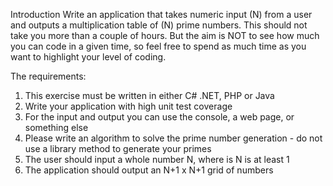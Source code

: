 Introduction
Write an application that takes numeric input (N) from a user and outputs a multiplication table of (N) prime numbers. This should not take you more than a couple of hours. But the aim is NOT to see how much you can code in a given time, so feel free to spend as much time as you want to highlight your level of coding.

The requirements:
1. This exercise must be written in either C# .NET, PHP or Java
2. Write your application with high unit test coverage
3. For the input and output you can use the console, a web page, or something else
4. Please write an algorithm to solve the prime number generation - do not use a library method to generate your primes
5. The user should input a whole number N, where is N is at least 1
6. The application should output an N+1 x N+1 grid of numbers
